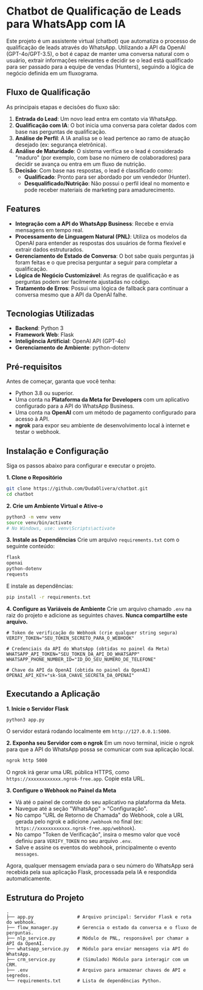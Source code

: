 # Chatbot de Qualificação de Leads para WhatsApp com IA

Este projeto é um assistente virtual (chatbot) que automatiza o processo de qualificação de leads através do WhatsApp. Utilizando a API da OpenAI (GPT-4o/GPT-3.5), o bot é capaz de manter uma conversa natural com o usuário, extrair informações relevantes e decidir se o lead está qualificado para ser passado para a equipe de vendas (Hunters), seguindo a lógica de negócio definida em um fluxograma.

## Fluxo de Qualificação

As principais etapas e decisões do fluxo são:

1.  **Entrada do Lead**: Um novo lead entra em contato via WhatsApp.
2.  **Qualificação com IA**: O bot inicia uma conversa para coletar dados com base nas perguntas de qualificação.
3.  **Análise de Perfil**: A IA analisa se o lead pertence ao ramo de atuação desejado (ex: segurança eletrônica).
4.  **Análise de Maturidade**: O sistema verifica se o lead é considerado "maduro" (por exemplo, com base no número de colaboradores) para decidir se avança ou entra em um fluxo de nutrição.
5.  **Decisão**: Com base nas respostas, o lead é classificado como:
      * **Qualificado**: Pronto para ser abordado por um vendedor (Hunter).
      * **Desqualificado/Nutrição**: Não possui o perfil ideal no momento e pode receber materiais de marketing para amadurecimento.

## Features

  * **Integração com a API do WhatsApp Business**: Recebe e envia mensagens em tempo real.
  * **Processamento de Linguagem Natural (PNL)**: Utiliza os modelos da OpenAI para entender as respostas dos usuários de forma flexível e extrair dados estruturados.
  * **Gerenciamento de Estado de Conversa**: O bot sabe quais perguntas já foram feitas e o que precisa perguntar a seguir para completar a qualificação.
  * **Lógica de Negócio Customizável**: As regras de qualificação e as perguntas podem ser facilmente ajustadas no código.
  * **Tratamento de Erros**: Possui uma lógica de fallback para continuar a conversa mesmo que a API da OpenAI falhe.

## Tecnologias Utilizadas

  * **Backend**: Python 3
  * **Framework Web**: Flask
  * **Inteligência Artificial**: OpenAI API (GPT-4o)
  * **Gerenciamento de Ambiente**: python-dotenv

## Pré-requisitos

Antes de começar, garanta que você tenha:

  * Python 3.8 ou superior.
  * Uma conta na **Plataforma da Meta for Developers** com um aplicativo configurado para a API do WhatsApp Business.
  * Uma conta na **OpenAI** com um método de pagamento configurado para acesso à API.
  * **ngrok** para expor seu ambiente de desenvolvimento local à internet e testar o webhook.

## Instalação e Configuração

Siga os passos abaixo para configurar e executar o projeto.

**1. Clone o Repositório**

```bash
git clone https://github.com/DudaOlivera/chatbot.git
cd chatbot
```

**2. Crie um Ambiente Virtual e Ative-o**

```bash
python3 -m venv venv
source venv/bin/activate
# No Windows, use: venv\Scripts\activate
```

**3. Instale as Dependências**
Crie um arquivo `requirements.txt` com o seguinte conteúdo:

```txt
flask
openai
python-dotenv
requests
```

E instale as dependências:

```bash
pip install -r requirements.txt
```

**4. Configure as Variáveis de Ambiente**
Crie um arquivo chamado `.env` na raiz do projeto e adicione as seguintes chaves. **Nunca compartilhe este arquivo.**

```env
# Token de verificação do Webhook (crie qualquer string segura)
VERIFY_TOKEN="SEU_TOKEN_SECRETO_PARA_O_WEBHOOK"

# Credenciais da API do WhatsApp (obtidas no painel da Meta)
WHATSAPP_API_TOKEN="SEU_TOKEN_DA_API_DO_WHATSAPP"
WHATSAPP_PHONE_NUMBER_ID="ID_DO_SEU_NUMERO_DE_TELEFONE"

# Chave da API da OpenAI (obtida no painel da OpenAI)
OPENAI_API_KEY="sk-SUA_CHAVE_SECRETA_DA_OPENAI"
```

## Executando a Aplicação

**1. Inicie o Servidor Flask**

```bash
python3 app.py
```

O servidor estará rodando localmente em `http://127.0.0.1:5000`.

**2. Exponha seu Servidor com o ngrok**
Em um novo terminal, inicie o ngrok para que a API do WhatsApp possa se comunicar com sua aplicação local.

```bash
ngrok http 5000
```

O ngrok irá gerar uma URL pública HTTPS, como `https://xxxxxxxxxxxx.ngrok-free.app`. Copie esta URL.

**3. Configure o Webhook no Painel da Meta**

  - Vá até o painel de controle do seu aplicativo na plataforma da Meta.
  - Navegue até a seção "WhatsApp" \> "Configuração".
  - No campo "URL de Retorno de Chamada" do Webhook, cole a URL gerada pelo ngrok e adicione `/webhook` no final (ex: `https://xxxxxxxxxxxx.ngrok-free.app/webhook`).
  - No campo "Token de Verificação", insira o mesmo valor que você definiu para `VERIFY_TOKEN` no seu arquivo `.env`.
  - Salve e assine os eventos do webhook, principalmente o evento `messages`.

Agora, qualquer mensagem enviada para o seu número do WhatsApp será recebida pela sua aplicação Flask, processada pela IA e respondida automaticamente.

## Estrutura do Projeto

```
.
├── app.py                # Arquivo principal: Servidor Flask e rota do webhook.
├── flow_manager.py       # Gerencia o estado da conversa e o fluxo de perguntas.
├── nlp_service.py        # Módulo de PNL, responsável por chamar a API da OpenAI.
├── whatsapp_service.py   # Módulo para enviar mensagens via API do WhatsApp.
├── crm_service.py        # (Simulado) Módulo para interagir com um CRM.
├── .env                  # Arquivo para armazenar chaves de API e segredos.
└── requirements.txt      # Lista de dependências Python.
```
